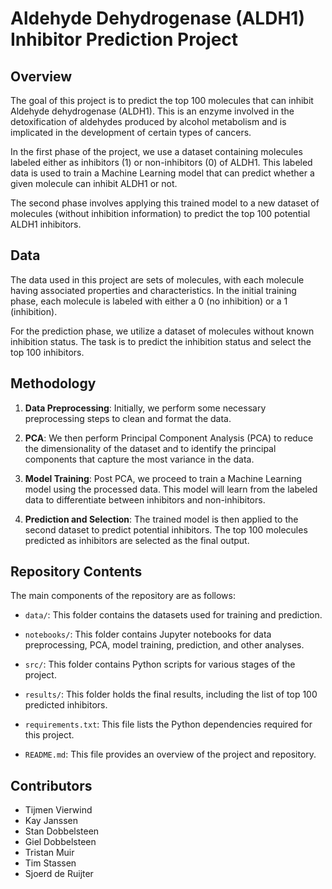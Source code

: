 # Aldehyde Dehydrogenase (ALDH1) Inhibitor Prediction Project

## Overview

The goal of this project is to predict the top 100 molecules that can inhibit Aldehyde dehydrogenase (ALDH1). This is an enzyme involved in the detoxification of aldehydes produced by alcohol metabolism and is implicated in the development of certain types of cancers.

In the first phase of the project, we use a dataset containing molecules labeled either as inhibitors (1) or non-inhibitors (0) of ALDH1. This labeled data is used to train a Machine Learning model that can predict whether a given molecule can inhibit ALDH1 or not.

The second phase involves applying this trained model to a new dataset of molecules (without inhibition information) to predict the top 100 potential ALDH1 inhibitors. 

## Data

The data used in this project are sets of molecules, with each molecule having associated properties and characteristics. In the initial training phase, each molecule is labeled with either a 0 (no inhibition) or a 1 (inhibition). 

For the prediction phase, we utilize a dataset of molecules without known inhibition status. The task is to predict the inhibition status and select the top 100 inhibitors.

## Methodology

1. **Data Preprocessing**: Initially, we perform some necessary preprocessing steps to clean and format the data.

2. **PCA**: We then perform Principal Component Analysis (PCA) to reduce the dimensionality of the dataset and to identify the principal components that capture the most variance in the data.

3. **Model Training**: Post PCA, we proceed to train a Machine Learning model using the processed data. This model will learn from the labeled data to differentiate between inhibitors and non-inhibitors.

4. **Prediction and Selection**: The trained model is then applied to the second dataset to predict potential inhibitors. The top 100 molecules predicted as inhibitors are selected as the final output.

## Repository Contents

The main components of the repository are as follows:

- `data/`: This folder contains the datasets used for training and prediction.

- `notebooks/`: This folder contains Jupyter notebooks for data preprocessing, PCA, model training, prediction, and other analyses.

- `src/`: This folder contains Python scripts for various stages of the project.

- `results/`: This folder holds the final results, including the list of top 100 predicted inhibitors.

- `requirements.txt`: This file lists the Python dependencies required for this project.

- `README.md`: This file provides an overview of the project and repository.

## Contributors

- Tijmen Vierwind
- Kay Janssen
- Stan Dobbelsteen
- Giel Dobbelsteen
- Tristan Muir
- Tim Stassen
- Sjoerd de Ruijter



